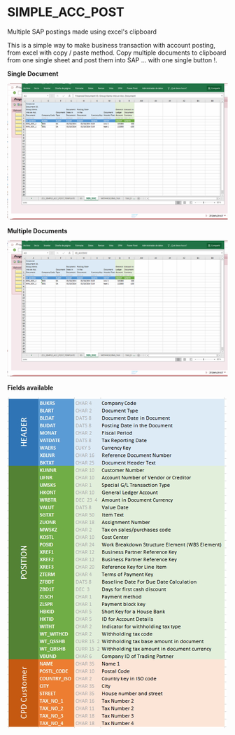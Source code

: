 # SIMPLE_ACC_POST
Multiple SAP postings made using excel's clipboard

This is a simple way to make business transaction with account posting, from excel with copy / paste method. 
Copy multiple documents to clipboard from one single sheet and post them into SAP … with one single button !.


**Single Document**

![Single document](/images/min_doc.gif)

**Multiple Documents**

![Multiple documents](/images/min_doc_multiple.gif)

**Fields available**

![Fields available](/images/fields.jpg)

